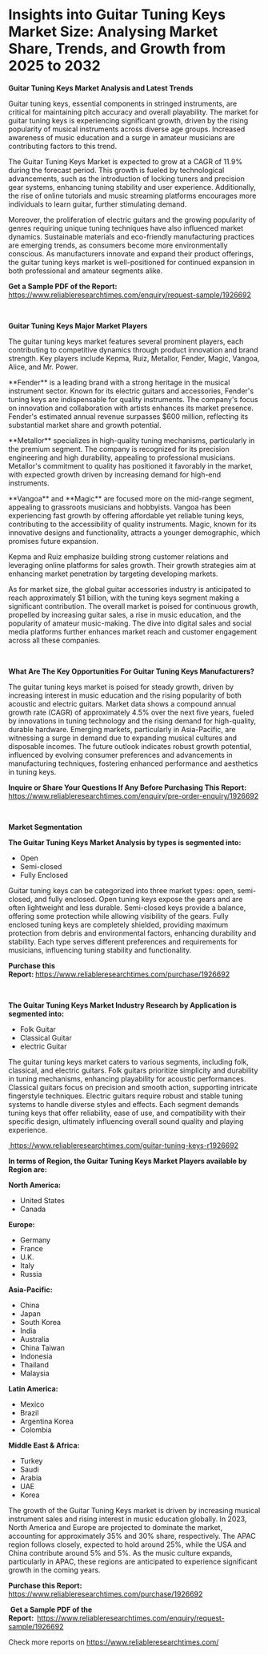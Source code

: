 <p><h1>Insights into Guitar Tuning Keys Market Size: Analysing Market Share, Trends, and Growth from 2025 to 2032</h1></p><p><strong>Guitar Tuning Keys Market Analysis and Latest Trends</strong></p>
<p><p>Guitar tuning keys, essential components in stringed instruments, are critical for maintaining pitch accuracy and overall playability. The market for guitar tuning keys is experiencing significant growth, driven by the rising popularity of musical instruments across diverse age groups. Increased awareness of music education and a surge in amateur musicians are contributing factors to this trend.</p><p>The Guitar Tuning Keys Market is expected to grow at a CAGR of 11.9% during the forecast period. This growth is fueled by technological advancements, such as the introduction of locking tuners and precision gear systems, enhancing tuning stability and user experience. Additionally, the rise of online tutorials and music streaming platforms encourages more individuals to learn guitar, further stimulating demand.</p><p>Moreover, the proliferation of electric guitars and the growing popularity of genres requiring unique tuning techniques have also influenced market dynamics. Sustainable materials and eco-friendly manufacturing practices are emerging trends, as consumers become more environmentally conscious. As manufacturers innovate and expand their product offerings, the guitar tuning keys market is well-positioned for continued expansion in both professional and amateur segments alike.</p></p>
<p><strong>Get a Sample PDF of the Report:&nbsp;</strong> <a href="https://www.reliableresearchtimes.com/enquiry/request-sample/1926692?utm_campaign=3581&utm_medium=2&utm_source=Github&utm_content=ia&utm_term=28032025&utm_id=guitar-tuning-keys">https://www.reliableresearchtimes.com/enquiry/request-sample/1926692</a></p>
<p>&nbsp;</p>
<p><strong>Guitar Tuning Keys Major Market Players</strong></p>
<p><p>The guitar tuning keys market features several prominent players, each contributing to competitive dynamics through product innovation and brand strength. Key players include Kepma, Ruiz, Metallor, Fender, Magic, Vangoa, Alice, and Mr. Power.</p><p>**Fender** is a leading brand with a strong heritage in the musical instrument sector. Known for its electric guitars and accessories, Fender's tuning keys are indispensable for quality instruments. The company's focus on innovation and collaboration with artists enhances its market presence. Fender's estimated annual revenue surpasses $600 million, reflecting its substantial market share and growth potential.</p><p>**Metallor** specializes in high-quality tuning mechanisms, particularly in the premium segment. The company is recognized for its precision engineering and high durability, appealing to professional musicians. Metallor's commitment to quality has positioned it favorably in the market, with expected growth driven by increasing demand for high-end instruments.</p><p>**Vangoa** and **Magic** are focused more on the mid-range segment, appealing to grassroots musicians and hobbyists. Vangoa has been experiencing fast growth by offering affordable yet reliable tuning keys, contributing to the accessibility of quality instruments. Magic, known for its innovative designs and functionality, attracts a younger demographic, which promises future expansion.</p><p>Kepma and Ruiz emphasize building strong customer relations and leveraging online platforms for sales growth. Their growth strategies aim at enhancing market penetration by targeting developing markets.</p><p>As for market size, the global guitar accessories industry is anticipated to reach approximately $1 billion, with the tuning keys segment making a significant contribution. The overall market is poised for continuous growth, propelled by increasing guitar sales, a rise in music education, and the popularity of amateur music-making. The dive into digital sales and social media platforms further enhances market reach and customer engagement across all these companies.</p></p>
<p>&nbsp;</p>
<p><strong>What Are The Key Opportunities For Guitar Tuning Keys Manufacturers?</strong></p>
<p><p>The guitar tuning keys market is poised for steady growth, driven by increasing interest in music education and the rising popularity of both acoustic and electric guitars. Market data shows a compound annual growth rate (CAGR) of approximately 4.5% over the next five years, fueled by innovations in tuning technology and the rising demand for high-quality, durable hardware. Emerging markets, particularly in Asia-Pacific, are witnessing a surge in demand due to expanding musical cultures and disposable incomes. The future outlook indicates robust growth potential, influenced by evolving consumer preferences and advancements in manufacturing techniques, fostering enhanced performance and aesthetics in tuning keys.</p></p>
<p><strong>Inquire or Share Your Questions If Any Before Purchasing This Report:</strong> <a href="https://www.reliableresearchtimes.com/enquiry/pre-order-enquiry/1926692?utm_campaign=3581&utm_medium=2&utm_source=Github&utm_content=ia&utm_term=28032025&utm_id=guitar-tuning-keys">https://www.reliableresearchtimes.com/enquiry/pre-order-enquiry/1926692</a></p>
<p>&nbsp;</p>
<p><strong>Market Segmentation</strong></p>
<p><strong>The Guitar Tuning Keys Market Analysis by types is segmented into:</strong></p>
<p><ul><li>Open</li><li>Semi-closed</li><li>Fully Enclosed</li></ul></p>
<p><p>Guitar tuning keys can be categorized into three market types: open, semi-closed, and fully enclosed. Open tuning keys expose the gears and are often lightweight and less durable. Semi-closed keys provide a balance, offering some protection while allowing visibility of the gears. Fully enclosed tuning keys are completely shielded, providing maximum protection from debris and environmental factors, enhancing durability and stability. Each type serves different preferences and requirements for musicians, influencing tuning stability and functionality.</p></p>
<p><strong>Purchase this Report:&nbsp;</strong><a href="https://www.reliableresearchtimes.com/purchase/1926692?utm_campaign=3581&utm_medium=2&utm_source=Github&utm_content=ia&utm_term=28032025&utm_id=guitar-tuning-keys">https://www.reliableresearchtimes.com/purchase/1926692</a></p>
<p>&nbsp;</p>
<p><strong>The Guitar Tuning Keys Market Industry Research by Application is segmented into:</strong></p>
<p><ul><li>Folk Guitar</li><li>Classical Guitar</li><li>electric Guitar</li></ul></p>
<p><p>The guitar tuning keys market caters to various segments, including folk, classical, and electric guitars. Folk guitars prioritize simplicity and durability in tuning mechanisms, enhancing playability for acoustic performances. Classical guitars focus on precision and smooth action, supporting intricate fingerstyle techniques. Electric guitars require robust and stable tuning systems to handle diverse styles and effects. Each segment demands tuning keys that offer reliability, ease of use, and compatibility with their specific design, ultimately influencing overall sound quality and playing experience.</p></p>
<p><a href="https://www.reliableresearchtimes.com/guitar-tuning-keys-r1926692?utm_campaign=3581&utm_medium=2&utm_source=Github&utm_content=ia&utm_term=28032025&utm_id=guitar-tuning-keys">&nbsp;https://www.reliableresearchtimes.com/guitar-tuning-keys-r1926692</a></p>
<p><strong>In terms of Region, the Guitar Tuning Keys Market Players available by Region are:</strong></p>
<p>
    <p> <strong> North America: </strong>
        <ul>
            <li>United States</li>
            <li>Canada</li>
        </ul>
        </p> 
    <p> <strong> Europe: </strong>
        <ul>
            <li>Germany</li>
            <li>France</li>
            <li>U.K.</li>
            <li>Italy</li>
            <li>Russia</li>
        </ul>
        </p> 
    <p> <strong> Asia-Pacific: </strong>
        <ul>
            <li>China</li>
            <li>Japan</li>
            <li>South Korea</li>
            <li>India</li>
            <li>Australia</li>
            <li>China Taiwan</li>
            <li>Indonesia</li>
            <li>Thailand</li>
            <li>Malaysia</li>
        </ul>
        </p> 
    <p> <strong> Latin America: </strong>
        <ul>
            <li>Mexico</li>
            <li>Brazil</li>
            <li>Argentina Korea</li>
            <li>Colombia</li>
        </ul>
        </p> 
    <p> <strong> Middle East & Africa: </strong>
        <ul>
            <li>Turkey</li>
            <li>Saudi</li>
            <li>Arabia</li>
            <li>UAE</li>
            <li>Korea</li>
        </ul>
    </p>
    </p>
<p><p>The growth of the Guitar Tuning Keys market is driven by increasing musical instrument sales and rising interest in music education globally. In 2023, North America and Europe are projected to dominate the market, accounting for approximately 35% and 30% share, respectively. The APAC region follows closely, expected to hold around 25%, while the USA and China contribute around 5% and 5%. As the music culture expands, particularly in APAC, these regions are anticipated to experience significant growth in the coming years.</p></p>
<p><strong>Purchase this Report: </strong><a href="https://www.reliableresearchtimes.com/purchase/1926692?utm_campaign=3581&utm_medium=2&utm_source=Github&utm_content=ia&utm_term=28032025&utm_id=guitar-tuning-keys">https://www.reliableresearchtimes.com/purchase/1926692</a></p>
<p>&nbsp;<strong>Get a Sample PDF of the Report:&nbsp;&nbsp;</strong><a href="https://www.reliableresearchtimes.com/enquiry/request-sample/1926692?utm_campaign=3581&utm_medium=2&utm_source=Github&utm_content=ia&utm_term=28032025&utm_id=guitar-tuning-keys">https://www.reliableresearchtimes.com/enquiry/request-sample/1926692</a></p>
<p><strong></strong></p>
<p>Check more reports on <a href="https://www.reliableresearchtimes.com/?utm_campaign=3581&utm_medium=2&utm_source=Github&utm_content=ia&utm_term=28032025&utm_id=guitar-tuning-keys">https://www.reliableresearchtimes.com/</a></p>